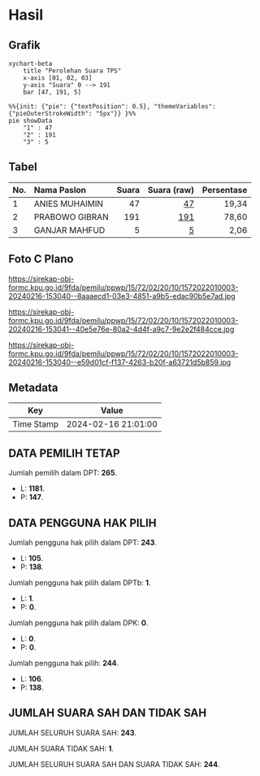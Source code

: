 # Hasil

## Grafik

```mermaid
xychart-beta
    title "Perolehan Suara TPS"
    x-axis [01, 02, 03]
    y-axis "Suara" 0 --> 191
    bar [47, 191, 5]
```

```mermaid
%%{init: {"pie": {"textPosition": 0.5}, "themeVariables": {"pieOuterStrokeWidth": "5px"}} }%%
pie showData
    "1" : 47
    "2" : 191
    "3" : 5
```

## Tabel

| No. | Nama Paslon    | Suara | Suara (raw) | Persentase |
|:--- |:-------------- | -----:| -----------:| ----------:|
| 1   | ANIES MUHAIMIN | 47    | [47][p-1]   | 19,34      |
| 2   | PRABOWO GIBRAN | 191   | [191][p-2]  | 78,60      |
| 3   | GANJAR MAHFUD  | 5     | [5][p-3]    | 2,06       |


[p-1]: https://github.com/gigit-pemilu/pemilu-2024-15-jambi/blob/main/pilpres/hitung-suara/sub/15-jambi/sub/72-kota-sungai-penuh/sub/02-pesisir-bukit/sub/2010-sungai-liuk/sub/003-tps/sub/paslon-1.txt
[p-2]: https://github.com/gigit-pemilu/pemilu-2024-15-jambi/blob/main/pilpres/hitung-suara/sub/15-jambi/sub/72-kota-sungai-penuh/sub/02-pesisir-bukit/sub/2010-sungai-liuk/sub/003-tps/sub/paslon-2.txt
[p-3]: https://github.com/gigit-pemilu/pemilu-2024-15-jambi/blob/main/pilpres/hitung-suara/sub/15-jambi/sub/72-kota-sungai-penuh/sub/02-pesisir-bukit/sub/2010-sungai-liuk/sub/003-tps/sub/paslon-3.txt

## Foto C Plano

https://sirekap-obj-formc.kpu.go.id/9fda/pemilu/ppwp/15/72/02/20/10/1572022010003-20240216-153040--8aaaecd1-03e3-4851-a9b5-edac90b5e7ad.jpg

https://sirekap-obj-formc.kpu.go.id/9fda/pemilu/ppwp/15/72/02/20/10/1572022010003-20240216-153041--40e5e76e-80a2-4d4f-a9c7-9e2e2f484cce.jpg

https://sirekap-obj-formc.kpu.go.id/9fda/pemilu/ppwp/15/72/02/20/10/1572022010003-20240216-153040--e59d01cf-f137-4263-b20f-a63721d5b859.jpg


## Metadata

| Key        | Value               |
| ---------- | ------------------- |
| Time Stamp | 2024-02-16 21:01:00 |


## DATA PEMILIH TETAP

Jumlah pemilih dalam DPT: **265**.
 * L: **1181**.
 * P: **147**.

## DATA PENGGUNA HAK PILIH

Jumlah pengguna hak pilih dalam DPT: **243**.
 * L: **105**.
 * P: **138**.

Jumlah pengguna hak pilih dalam DPTb: **1**.
 * L: **1**.
 * P: **0**.

Jumlah pengguna hak pilih dalam DPK: **0**.
 * L: **0**.
 * P: **0**.

Jumlah pengguna hak pilih: **244**.
 * L: **106**.
 * P: **138**.

## JUMLAH SUARA SAH DAN TIDAK SAH

JUMLAH SELURUH SUARA SAH: **243**.

JUMLAH SUARA TIDAK SAH: **1**.

JUMLAH SELURUH SUARA SAH DAN SUARA TIDAK SAH: **244**.


